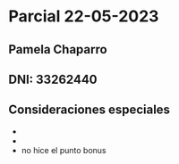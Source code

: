 # Parcial 22-05-2023

## Pamela Chaparro
## DNI: 33262440
## Consideraciones especiales

*
*
* no hice el punto bonus